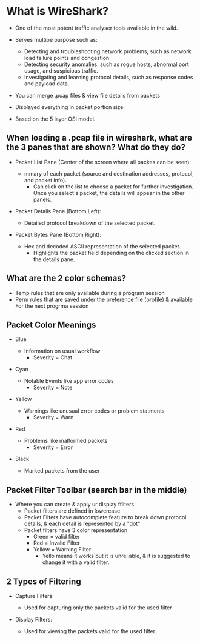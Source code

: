 # What is WireShark?

- One of the most potent traffic analyser tools available in the wild.
- Serves multipe purpose such as:
  - Detecting and troubleshooting network problems, such as network load failure points and congestion.
  - Detecting security anomalies, such as rogue hosts, abnormal port usage, and suspicious traffic.
  - Investigating and learning protocol details, such as response codes and payload data.

- You can merge .pcap files & view file details from packets

- Displayed everything in packet portion size 

- Based on the 5 layer OSI model.

## When loading a .pcap file in wireshark, what are the 3 panes that are shown? What do they do?

- Packet List Pane (Center of the screen where all packes can be seen):
  - mmary of each packet (source and destination addresses, protocol, and packet info).
    - Can click on the list to choose a packet for further investigation. Once you select a packet, the details will appear in the other panels.

- Packet Details Pane (Bottom Left):
  - Detailed protocol breakdown of the selected packet.

- Packet Bytes Pane (Bottom Right):
  - Hex and decoded ASCII representation of the selected packet.
    - Highlights the packet field depending on the clicked section in the details pane.

## What are the 2 color schemas?

- Temp rules that are only available during a program session
- Perm rules that are saved under the preference file (profile) & available For the next progrma session

## Packet Color Meanings

- Blue
  - Information on usual workflow
    - Severity = Chat

- Cyan
  - Notable Events like app error codes
    - Severity = Note

- Yellow
  - Warnings like unusual error codes or problem statments
    - Severity = Warn

- Red
  - Problems like malformed packets 
    - Severity = Error 

- Black 
  - Marked packets from the user

## Packet Filter Toolbar (search bar in the middle)

- Where you can create & apply ur display ffilters
  - Packet filters are defined in lowercase
  - Packet Filters have autocomplete feature to break down protocol details, & each detail is represented by a "dot"
  - Packet filters have 3 color representation
    - Green = valid filter
    - Red = Invalid Filter
    - Yellow = Warning Filter
      - Yello means it works but it is unreliable, & it is suggested to change it with a valid filter.

## 2 Types of Filtering
  
- Capture Filters:
  - Used for capturing only the packets valid for the used filter

- Display Filters:
  - Used for viewing the packets valid for the used filter.